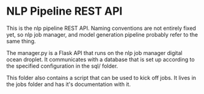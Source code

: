 # NLP Pipeline REST API

This is the nlp pipeline REST API.  Naming conventions are not entirely fixed
yet, so nlp job manager, and model generation pipeline probably refer to the
same thing.

The manager.py is a Flask API that runs on the nlp job manager digital ocean
droplet.  It communicates with a database that is set up according to the
specified configuration in the sql/ folder.

This folder also contains a script that can be used to kick off jobs.  It lives
in the jobs folder and has it's documentation with it.



